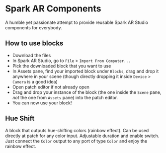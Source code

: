 # Spark AR Components
A humble yet passionate attempt to provide reusable Spark AR Studio components for everybody.

## How to use blocks
 - Download the files
 - In Spark AR Studio, go to `File` > `Import From Computer...`
 - Pick the downloaded block that you want to use
 - In Assets pane, find your imported block under `Blocks`, drag and drop it anywhere in your scene (though directly dropping it inside `Device` > `Camera` is a good idea)
 - Open patch editor if not already open
 - Drag and drop your instance of the block (the one inside the `Scene` pane, *not* the one from `Assets` pane) into the patch editor.
 - You can now use your block!

## Hue Shift
A block that outputs hue-shifting colors (rainbow effect). Can be used directly at patch for any color input. Adjustable duration and enable switch. Just connect the `Color` output to any port of type `Color` and enjoy the rainbow effect.
